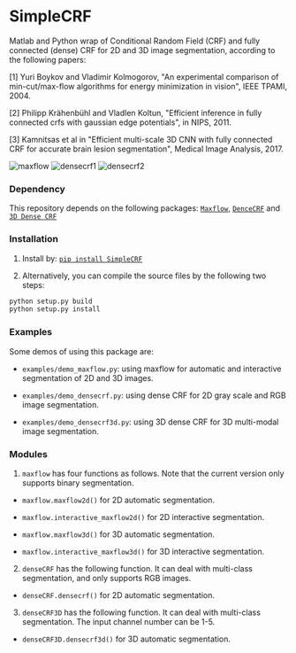 # SimpleCRF
Matlab and Python wrap of Conditional Random Field (CRF) and fully connected (dense) CRF for 2D and 3D image segmentation, according to the following papers:

[1] Yuri Boykov and Vladimir Kolmogorov, "An experimental comparison of min-cut/max-flow algorithms for energy minimization in vision", IEEE TPAMI, 2004.

[2] Philipp Krähenbühl and Vladlen Koltun, "Efficient inference in fully connected crfs with gaussian edge potentials", in NIPS, 2011.

[3] Kamnitsas et al in "Efficient multi-scale 3D CNN with fully connected CRF for accurate brain lesion segmentation", Medical Image Analysis, 2017.

![maxflow](./data/maxflow.png)
![densecrf1](./data/densecrf1.png)
![densecrf2](./data/densecrf2.png)

### Dependency
This repository depends on the following packages:
[`Maxflow`](https://vision.cs.uwaterloo.ca/code/),
[`DenceCRF`](http://graphics.stanford.edu/projects/drf/) and 
[`3D Dense CRF`](https://github.com/deepmedic/dense3dCrf)

### Installation
1. Install by: [`pip install SimpleCRF`](https://github.com/taigw/SimpleCRF)

2. Alternatively, you can compile the source files by the following two steps:
```bash
python setup.py build
python setup.py install
```

### Examples
Some demos of using this package are:

* `examples/demo_maxflow.py`: using maxflow for automatic and interactive segmentation of 2D and 3D images.

* `examples/demo_densecrf.py`: using dense CRF for 2D gray scale and RGB image segmentation.

* `examples/demo_densecrf3d.py`: using 3D dense CRF for 3D multi-modal image segmentation.

### Modules
1. `maxflow` has four functions as follows. Note that the current version only supports binary segmentation.

* `maxflow.maxflow2d()` for 2D automatic segmentation.

* `maxflow.interactive_maxflow2d()` for 2D interactive segmentation.

* `maxflow.maxflow3d()` for 3D automatic segmentation.

* `maxflow.interactive_maxflow3d()` for 3D interactive segmentation.

2. `denseCRF` has the following function. It can deal with multi-class segmentation, and only supports RGB images.

* `denseCRF.densecrf()` for 2D automatic segmentation.

3. `denseCRF3D` has the following function. It can deal with multi-class segmentation. The input channel number can be 1-5.

* `denseCRF3D.densecrf3d()` for 3D automatic segmentation.


